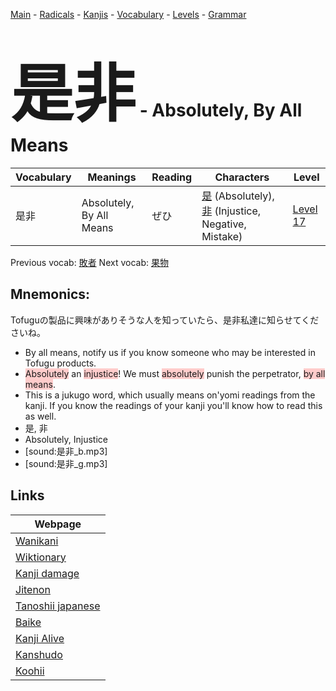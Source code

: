 <style> bigfont {font-size: 100px}</style>
[Main](../README.md) -
[Radicals](../radicals.md) -
[Kanjis](../kanjis.md) -
[Vocabulary](../vocabulary.md) -
[Levels](../levels.md) -
[Grammar](../grammar.md)
# <bigfont> 是非</bigfont> - Absolutely, By All Means 

| Vocabulary | Meanings | Reading | Characters | Level |
| --- | --- | --- | --- | --- |
| 是非 | Absolutely, By All Means | ぜひ |  [是](../kanjis/是.md) (Absolutely), [非](../kanjis/非.md) (Injustice, Negative, Mistake) | [Level 17](../levels/wk_level17.md) |

Previous vocab: [敗者](敗者.md) Next vocab: [果物](果物.md) 

## Mnemonics:
Tofuguの製品に興味がありそうな人を知っていたら、是非私達に知らせてくださいね。
* By all means, notify us if you know someone who may be interested in Tofugu products.
* <span style="background-color:#ffcccb"> Absolutely</span> an <span style="background-color:#ffcccb"> injustice</span>! We must <span style="background-color:#ffcccb"> absolutely</span> punish the perpetrator, <span style="background-color:#ffcccb"> by all means</span>.
* This is a jukugo word, which usually means on'yomi readings from the kanji. If you know the readings of your kanji you'll know how to read this as well.
* 是, 非
* Absolutely, Injustice
* [sound:是非_b.mp3]
* [sound:是非_g.mp3]


## Links 

| Webpage |
| --- |
| [Wanikani          ](https://www.wanikani.com/kanji/是非) |
| [Wiktionary        ](https://en.wiktionary.org/wiki/是非) |
| [Kanji damage      ](http://www.kanjidamage.com/kanji/search?utf8=✓&q=是非) |
| [Jitenon           ](https://jitenon.com/kanji/是非) |
| [Tanoshii japanese ](https://www.tanoshiijapanese.com/dictionary/kanji.cfm?k=是非) |
| [Baike             ](https://baike.baidu.com/item/是非) |
| [Kanji Alive       ](https://app.kanjialive.com/是非) |
| [Kanshudo          ](https://www.kanshudo.com/searchmn?q=是非) |
| [Koohii            ](https://kanji.koohii.com/study/kanji/是非) |
